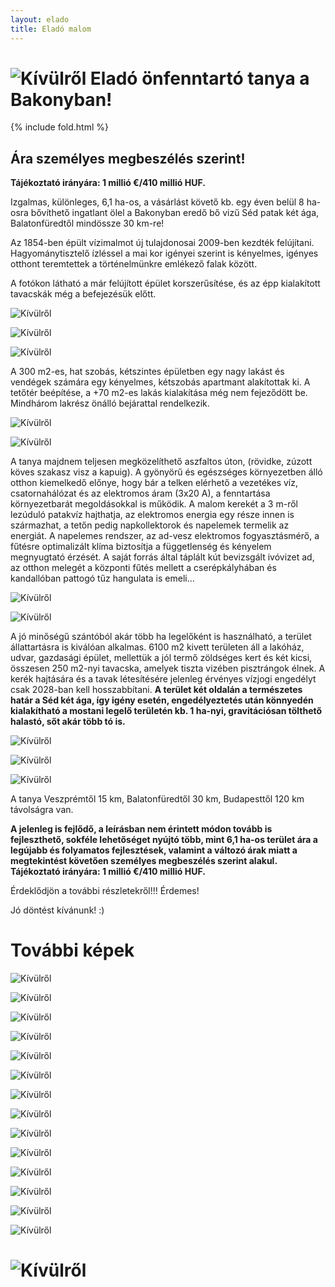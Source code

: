```yaml
---
layout: elado
title: Eladó malom
---
```


# ![Kívülről](https://i.imgur.com/HSakLid.jpg) Eladó önfenntartó tanya a Bakonyban!

{% include fold.html %}

## Ára személyes megbeszélés szerint!
**Tájékoztató irányára: 1 millió €/410 millió HUF.**


Izgalmas, különleges, 6,1 ha-os, a vásárlást követő kb. egy éven belül 8 ha-osra bővíthető ingatlant ölel a Bakonyban eredő bő vizű Séd patak két ága, Balatonfüredtől mindössze 30 km-re!

Az 1854-ben épült vízimalmot új tulajdonosai 2009-ben kezdték felújítani. Hagyománytisztelő ízléssel a mai kor igényei szerint is kényelmes, igényes otthont teremtettek a történelmünkre emlékező falak között. 

A fotókon látható a már felújított épület korszerűsítése, és az épp kialakított tavacskák még a befejezésük előtt. 

![Kívülről](https://i.imgur.com/y6O4BeK.jpg)

![Kívülről](https://i.imgur.com/JAcfpSa.jpg)

![Kívülről](https://i.imgur.com/eiYFpPE.jpg)

A 300 m2-es, hat szobás, kétszintes épületben egy nagy lakást és vendégek számára egy kényelmes, kétszobás apartmant alakítottak ki. A tetőtér beépítése, a +70 m2-es lakás kialakítása még nem fejeződött be. Mindhárom lakrész önálló bejárattal rendelkezik.

![Kívülről](https://i.imgur.com/JjwSV0l.jpg)

![Kívülről](https://i.imgur.com/6rZjLTe.jpg)

A tanya majdnem teljesen megközelíthető aszfaltos úton, (rövidke, zúzott köves szakasz visz a kapuig). A gyönyörű és egészséges környezetben álló otthon kiemelkedő előnye, hogy bár a telken elérhető a vezetékes víz, csatornahálózat és az elektromos áram (3x20 A), a fenntartása környezetbarát megoldásokkal is működik. A malom kerekét a 3 m-ről lezúduló patakvíz hajthatja, az elektromos energia egy része innen is származhat, a tetőn pedig napkollektorok és napelemek termelik az energiát. A napelemes rendszer, az ad-vesz elektromos fogyasztásmérő, a fűtésre optimalizált klíma biztosítja a függetlenség és kényelem megnyugtató érzését. A saját forrás által táplált kút bevizsgált ivóvizet ad, az otthon melegét a központi fűtés mellett a cserépkályhában és kandallóban pattogó tűz hangulata is emeli…

![Kívülről](https://i.imgur.com/7E4lwFm.jpg)

![Kívülről](https://i.imgur.com/amgPlmg.jpg)

A jó minőségű szántóból akár több ha legelőként is használható, a terület állattartásra is kiválóan alkalmas. 6100 m2 kivett területen áll a lakóház, udvar, gazdasági épület, mellettük a jól termő zöldséges kert és két kicsi, összesen 250 m2-nyi tavacska, amelyek tiszta vizében pisztrángok élnek. A kerék hajtására és a tavak létesítésére jelenleg érvényes vízjogi engedélyt csak 2028-ban kell hosszabbítani. 
**A terület két oldalán a természetes határ a Séd két ága, így igény esetén, engedélyeztetés után könnyedén kialakítható a mostani legelő területén kb. 1 ha-nyi, gravitációsan tölthető halastó, sőt akár több tó is.**

![Kívülről](https://i.imgur.com/Nae804W.jpg)

![Kívülről](https://i.imgur.com/96RdIM1.jpg)

![Kívülről](https://i.imgur.com/iVekA8C.jpg)

A tanya Veszprémtől 15 km, Balatonfüredtől 30 km, Budapesttől 120 km távolságra van.

**A jelenleg is fejlődő, a leírásban nem érintett módon tovább is fejleszthető, sokféle lehetőséget nyújtó több, mint 6,1 ha-os terület ára a legújabb és folyamatos fejlesztések, valamint a változó árak miatt a megtekintést követően személyes megbeszélés szerint alakul.
Tájékoztató irányára: 1 millió €/410 millió HUF.**

Érdeklődjön a további részletekről!!! Érdemes!

Jó döntést kívánunk! :)

# További képek

![Kívülről](https://i.imgur.com/cHwgdIm.jpg)

![Kívülről](https://i.imgur.com/y00UVO2.jpg)

![Kívülről](https://i.imgur.com/YhI4eTS.jpg)

![Kívülről](https://i.imgur.com/tc6fhUS.jpg)

![Kívülről](https://i.imgur.com/NBloOsX.jpg)

![Kívülről](https://i.imgur.com/pwnwLmS.jpg)

![Kívülről](https://i.imgur.com/bIz4DC5.jpg)

![Kívülről](https://i.imgur.com/XPNh6sa.jpg)

![Kívülről](https://i.imgur.com/7nJY3Vg.jpg)

![Kívülről](https://i.imgur.com/8PldK8Q.jpg)

![Kívülről](https://i.imgur.com/PGn81UA.jpg)

![Kívülről](https://i.imgur.com/GBVGLUi.jpg)

![Kívülről](https://i.imgur.com/lvGf4Vr.jpg)

![Kívülről](https://i.imgur.com/uLm5uNr.jpg)

# ![Kívülről](https://i.imgur.com/UHdPvMr.jpg)
